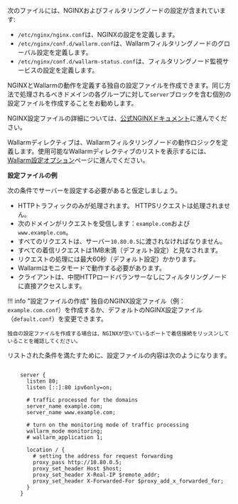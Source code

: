 次のファイルには、NGINXおよびフィルタリングノードの設定が含まれています:

* `/etc/nginx/nginx.conf`は、NGINXの設定を定義します。
* `/etc/nginx/conf.d/wallarm.conf`は、Wallarmフィルタリングノードのグローバル設定を定義します。
* `/etc/nginx/conf.d/wallarm-status.conf`は、フィルタリングノード監視サービスの設定を定義します。

NGINXとWallarmの動作を定義する独自の設定ファイルを作成できます。同じ方法で処理されるべきドメインの各グループに対して`server`ブロックを含む個別の設定ファイルを作成することをお勧めします。

NGINX設定ファイルの詳細については、[公式NGINXドキュメント](https://nginx.org/en/docs/beginners_guide.html)に進んでください。

Wallarmディレクティブは、Wallarmフィルタリングノードの動作ロジックを定義します。使用可能なWallarmディレクティブのリストを表示するには、[Wallarm設定オプション](configure-parameters-en.md)ページに進んでください。

**設定ファイルの例**

次の条件でサーバーを設定する必要があると仮定しましょう。
* HTTPトラフィックのみが処理されます。 HTTPSリクエストは処理されません。
* 次のドメインがリクエストを受信します：`example.com`および`www.example.com`。
* すべてのリクエストは、サーバー`10.80.0.5`に渡されなければなりません。
* すべての着信リクエストは1MB未満（デフォルト設定）と見なされます。
* リクエストの処理には最大60秒（デフォルト設定）かかります。
* Wallarmはモニタモードで動作する必要があります。
* クライアントは、中間HTTPロードバランサーなしにフィルタリングノードに直接アクセスします。

!!! info "設定ファイルの作成"
    独自のNGINX設定ファイル（例：`example.com.conf`）を作成するか、デフォルトのNGINX設定ファイル（`default.conf`）を変更できます。

    独自の設定ファイルを作成する場合は、NGINXが空いているポートで着信接続をリッスンしていることを確認してください。

リストされた条件を満たすために、設定ファイルの内容は次のようになります。

```

    server {
      listen 80;
      listen [::]:80 ipv6only=on;

      # traffic processed for the domains
      server_name example.com; 
      server_name www.example.com;

      # turn on the monitoring mode of traffic processing
      wallarm_mode monitoring; 
      # wallarm_application 1;

      location / {
        # setting the address for request forwarding
        proxy_pass http://10.80.0.5; 
        proxy_set_header Host $host;
        proxy_set_header X-Real-IP $remote_addr;
        proxy_set_header X-Forwarded-For $proxy_add_x_forwarded_for;
      }
    }

```